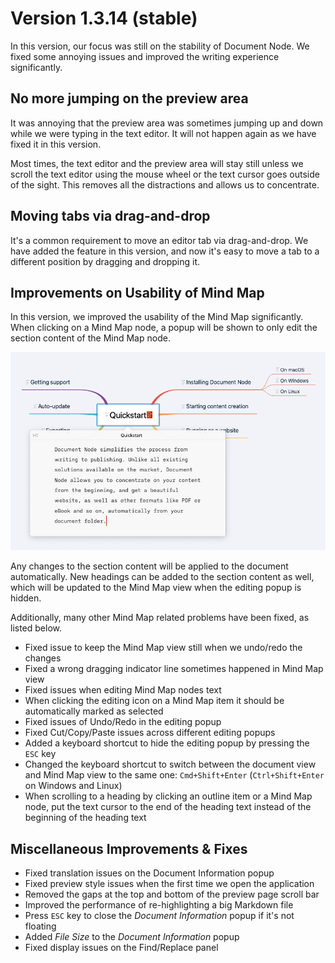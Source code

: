 ﻿# Version 1.3.14 (stable)

In this version, our focus was still on the stability of Document Node. We fixed some annoying issues and improved the writing experience significantly.

## No more jumping on the preview area

It was annoying that the preview area was sometimes jumping up and down while we were typing in the text editor. It will not happen again as we have fixed it in this version.

Most times, the text editor and the preview area will stay still unless we scroll the text editor using the mouse wheel or the text cursor goes outside of the sight. This removes all the distractions and allows us to concentrate.

## Moving tabs via drag-and-drop

It's a common requirement to move an editor tab via drag-and-drop. We have added the feature in this version, and now it's easy to move a tab to a different position by dragging and dropping it.

## Improvements on Usability of Mind Map

In this version, we improved the usability of the Mind Map significantly. When clicking on a Mind Map node, a popup will be shown to only edit the section content of the Mind Map node.

![screen-mindmap-editor-popup](../Writing/screen-mindmap-editor-popup.png)

Any changes to the section content will be applied to the document automatically. New headings can be added to the section content as well, which will be updated to the Mind Map view when the editing popup is hidden.

Additionally, many other Mind Map related problems have been fixed, as listed below.

* Fixed issue to keep the Mind Map view still when we undo/redo the changes
* Fixed a wrong dragging indicator line sometimes happened in Mind Map view
* Fixed issues when editing Mind Map nodes text
* When clicking the editing icon on a Mind Map item it should be automatically marked as selected
* Fixed issues of Undo/Redo in the editing popup
* Fixed Cut/Copy/Paste issues across different editing popups
* Added a keyboard shortcut to hide the editing popup by pressing the `ESC` key
* Changed the keyboard shortcut to switch between the document view and Mind Map view to the same one: `Cmd+Shift+Enter` (`Ctrl+Shift+Enter` on Windows and Linux)
* When scrolling to a heading by clicking an outline item or a Mind Map node, put the text cursor to the end of the heading text instead of the beginning of the heading text

## Miscellaneous Improvements & Fixes

* Fixed translation issues on the Document Information popup
* Fixed preview style issues when the first time we open the application
* Removed the gaps at the top and bottom of the preview page scroll bar
* Improved the performance of re-highlighting a big Markdown file
* Press `ESC` key to close the *Document Information* popup if it's not floating
* Added *File Size* to the *Document Information* popup
* Fixed display issues on the Find/Replace panel
